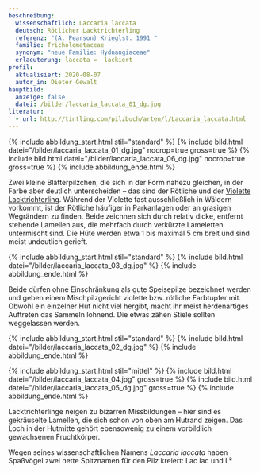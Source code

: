 ```yaml
---
beschreibung:
  wissenschaftlich: Laccaria laccata
  deutsch: Rötlicher Lacktrichterling
  referenz: "(A. Pearson) Krieglst. 1991 "
  familie: Tricholomataceae
  synonym: "neue Familie: Hydnangiaceae"
  erlaeuterung: laccata =  lackiert
profil:
  aktualisiert: 2020-08-07
  autor_in: Dieter Gewalt
hauptbild:
  anzeige: false
  datei: /bilder/laccaria_laccata_01_dg.jpg
literatur:
  - url: http://tintling.com/pilzbuch/arten/l/Laccaria_laccata.html
---
```

{% include abbildung_start.html stil="standard" %}
{% include bild.html datei="/bilder/laccaria_laccata_01_dg.jpg" nocrop=true gross=true %}
{% include bild.html datei="/bilder/laccaria_laccata_06_dg.jpg" nocrop=true gross=true %}
{% include abbildung_ende.html %}

Zwei kleine Blätterpilzchen, die sich in der Form nahezu gleichen, in der Farbe aber deutlich unterscheiden – das sind der Rötliche und der [Violette Lacktrichterling](/pilze/laccaria-amethystina-violetter-lacktrichterling). Während der Violette fast ausschließlich in Wäldern vorkommt, ist der Rötliche häufiger in Parkanlagen oder an grasigen Wegrändern zu finden. Beide zeichnen sich durch relativ dicke, entfernt stehende Lamellen aus, die mehrfach durch verkürzte Lameletten untermischt sind. Die Hüte werden etwa 1 bis maximal 5 cm breit und sind meist undeutlich gerieft.

{% include abbildung_start.html stil="standard" %}
{% include bild.html datei="/bilder/laccaria_laccata_03_dg.jpg" %}
{% include abbildung_ende.html %}

Beide dürfen ohne Einschränkung als gute Speisepilze bezeichnet werden und geben einem Mischpilzgericht violette bzw. rötliche Farbtupfer mit. Obwohl ein einzelner Hut nicht viel hergibt, macht ihr meist herdenartiges Auftreten das Sammeln lohnend. Die etwas zähen Stiele sollten weggelassen werden.

{% include abbildung_start.html stil="standard" %}
{% include bild.html datei="/bilder/laccaria_laccata_02_dg.jpg" %}
{% include abbildung_ende.html %}

{% include abbildung_start.html stil="mittel" %}
{% include bild.html datei="/bilder/laccaria_laccata_04.jpg" gross=true %}
{% include bild.html datei="/bilder/laccaria_laccata_05_dg.jpg" gross=true %}
{% include abbildung_ende.html %}

Lacktrichterlinge neigen zu bizarren Missbildungen – hier sind es gekräuselte Lamellen, die sich schon von oben am Hutrand zeigen. Das Loch in der Hutmitte gehört ebensowenig zu einem vorbildlich gewachsenen Fruchtkörper.

Wegen seines wissenschaftlichen Namens *Laccaria laccata* haben Spaßvögel zwei nette Spitznamen für den Pilz kreiert: Lac lac und L²